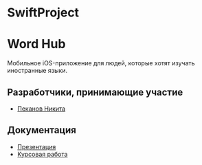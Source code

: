 # SwiftProject
<h1>Word Hub</h1>
<p>Мобильное iOS-приложение для людей, которые хотят изучать иностранные языки. </p>
<h2>Разработчики, принимающие участие</h2>
<ul>
    <li><a href="https://vk.com/micropisa">Пеканов Никита </a></li>
</ul>

<h2>Документация</h2>
<ul> 
    <li><a href="https://github.com/Pekanov/SwiftProject/blob/main/Word%20Hub.pptx"> Презентация</a> </li> 
    <li><a href="https://github.com/Pekanov/SwiftProject/blob/main/Kyrsovaya.docx"> Курсовая работа</a> </li>
</ul>

